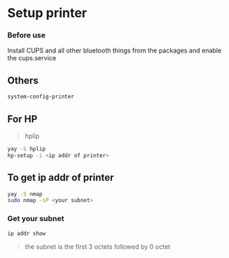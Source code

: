 # Setup printer

### Before use
Install CUPS and all other bluetooth things from the packages and enable the cups.service

## Others
```sh
system-config-printer
```

## For HP
> hplip
```sh
yay -S hplip
hp-setup -i <ip addr of printer>
```

## To get ip addr of printer
```sh
yay -S nmap
sudo nmap -sP <your subnet>
```

### Get your subnet
```sh
ip addr show
```
> the subnet is the first 3 octets followed by 0 octet
